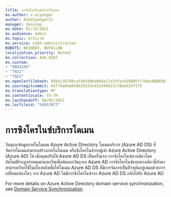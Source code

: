 ```yaml
---
title: การซิงโครไนซ์บริการโดเมน
ms.author: v-aiyengar
author: AshaIyengar21
manager: dansimp
ms.date: 01/15/2021
ms.audience: Admin
ms.topic: article
ms.service: o365-administration
ROBOTS: NOINDEX, NOFOLLOW
localization_priority: Normal
ms.collection: Adm_O365
ms.custom:
- "9003245"
- "7922"
- "7921"
ms.openlocfilehash: 95b5c3b768caf4b5d80a088a17a33facb39805fc766e4888586ae052d91681e3
ms.sourcegitcommit: b5f7da89a650d2915dc652449623c78be6247175
ms.translationtype: MT
ms.contentlocale: th-TH
ms.lasthandoff: 08/05/2021
ms.locfileid: "54057877"
---
```

# <a name="domain-service-synchronization"></a>การซิงโครไนซ์บริการโดเมน

วัตถุและข้อมูลภายในโดเมน Azure Active Directory โดเมนบริการ (Azure AD DS) ที่จัดการโดเมนสามารถสร้างภายในโดเมน หรือซิงโครไนซ์จากผู้เช่า Azure Active Directory (Azure AD) ได้ เมื่อคุณปรับใช้ Azure AD DS เป็นครั้งแรก การซิงโครไนซ์ทางเดียวโดยอัตโนมัติจะถูกกําหนดค่าและเริ่มเพื่อคัดลอกวัตถุจาก Azure AD การซิงโครไนซ์แบบทางเดียวนี้ยังคงสามารถเรียกใช้ในเบื้องหลังเพื่อให้โดเมน Azure AD DS ที่มีการจัดการเป็นปัจจุบันอยู่เสมอด้วยการเปลี่ยนแปลงใดๆ จาก Azure AD ไม่มีการซิงโครไนซ์จาก Azure AD DS กลับไปยัง Azure AD

For more details on Azure Active Directory domain service synchronization, see [Domain Service Synchronization](https://docs.microsoft.com/azure/active-directory-domain-services/synchronization). 
